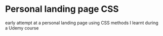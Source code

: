 # Personal landing page CSS
 early attempt at a personal landing page using CSS methods I learnt during a Udemy course
